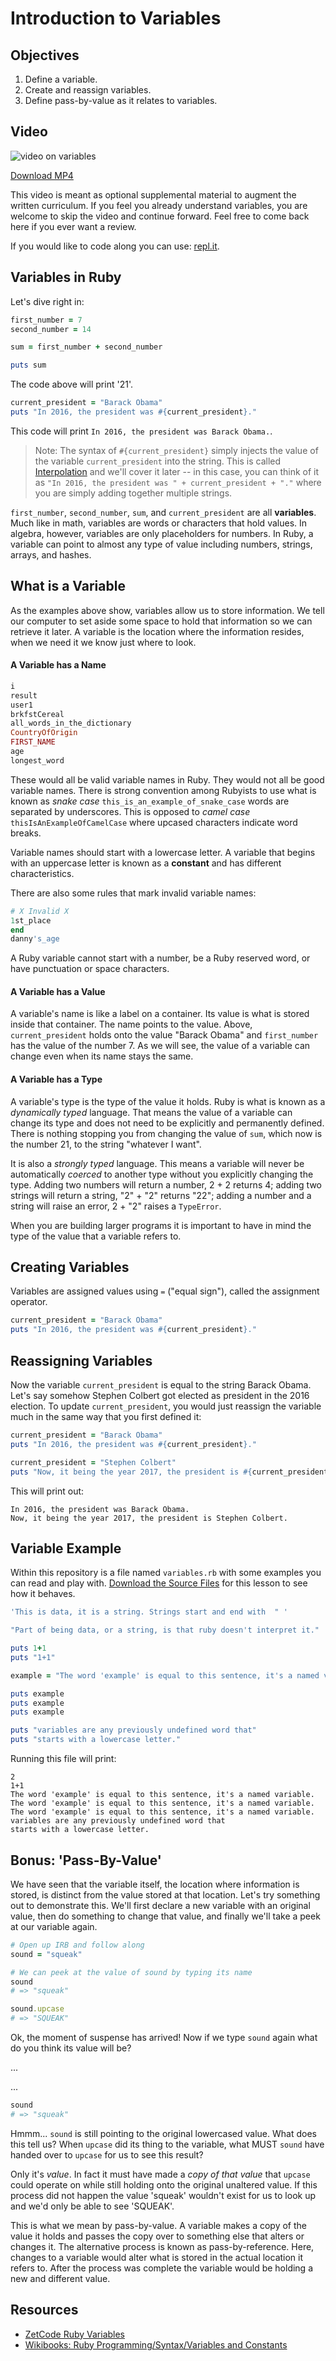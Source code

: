 # Introduction to Variables

## Objectives

1. Define a variable.
2. Create and reassign variables.
3. Define pass-by-value as it relates to variables.

## Video

![video on variables](https://www.youtube.com/embed/FsVYkcOoI8Y?rel=0&amp;showinfo=0)

[Download MP4](http://learn-co-videos.s3.amazonaws.com/ruby/about-variables-ruby.mp4)

This video is meant as optional supplemental material to augment the written curriculum. If you feel you already understand variables, you are welcome to skip the video and continue forward. Feel free to come back here if you ever want a review.

If you would like to code along you can use: [repl.it](https://repl.it/).

## Variables in Ruby

Let's dive right in:

```ruby
first_number = 7
second_number = 14

sum = first_number + second_number

puts sum
```
The code above will print '21'.

```ruby
current_president = "Barack Obama"
puts "In 2016, the president was #{current_president}."
```
This code will print `In 2016, the president was Barack Obama.`.

> Note: The syntax of `#{current_president}` simply injects the value of the variable `current_president` into the string. This is called [Interpolation](http://stackoverflow.com/questions/10076579/string-concatenation-vs-interpolation-in-ruby) and we'll cover it later -- in this case, you can think of it as `"In 2016, the president was " + current_president + "."` where you are simply adding together multiple strings.

`first_number`, `second_number`, `sum`, and `current_president` are all **variables**.  Much like in math, variables are words or characters that hold values. In algebra, however, variables are only placeholders for numbers. In Ruby, a variable can point to almost any type of value including numbers, strings, arrays, and hashes.

## What is a Variable

As the examples above show, variables allow us to store information. We tell our computer to set aside some space to hold that information so we can retrieve it later. A variable is the location where the information resides, when we need it we know just where to look.

#### A Variable has a Name

```ruby
i
result
user1
brkfstCereal
all_words_in_the_dictionary
CountryOfOrigin
FIRST_NAME
age
longest_word
```
These would all be valid variable names in Ruby. They would not all be good variable names. There is strong convention among Rubyists to use what is known as *snake case* `this_is_an_example_of_snake_case` words are separated by underscores.  This is opposed to *camel case*
`thisIsAnExampleOfCamelCase` where upcased characters indicate word breaks.

Variable names should start with a lowercase letter. A variable that begins with an uppercase letter is known as a **constant** and has different characteristics.

There are also some rules that mark invalid variable names:

```ruby
# X Invalid X
1st_place
end
danny's_age   
```

A Ruby variable cannot start with a number, be a Ruby reserved word, or have punctuation or space characters.

#### A Variable has a Value

A variable's name is like a label on a container. Its value is what is stored inside that container. The name points to the value. Above, `current_president` holds onto the value "Barack Obama" and `first_number` has the value of the number 7. As we will see, the value of a variable can change even when its name stays the same.

#### A Variable has a Type

A variable's type is the type of the value it holds. Ruby is what is known as a *dynamically typed* language. That means the value of a variable can change its type and does not need to be explicitly and permanently defined. There is nothing stopping you from changing the value of `sum`, which now is the number 21, to the string "whatever I want". 

It is also a *strongly typed* language. This means a variable will never be automatically *coerced* to another type without you explicitly changing the type. Adding two numbers will return a number, 2 + 2 returns 4; adding two strings will return a string, "2" + "2" returns "22"; adding a number and a string will raise an error, 2 + "2" raises a `TypeError`.

When you are building larger programs it is important to have in mind the type of the value that a variable refers to.

## Creating Variables

Variables are assigned values using `=` ("equal sign"), called the assignment operator.

```ruby
current_president = "Barack Obama"
puts "In 2016, the president was #{current_president}."
```

## Reassigning Variables

Now the variable `current_president` is equal to the string Barack Obama. Let's say somehow Stephen Colbert got elected as president in the 2016 election. To update `current_president`, you would just reassign the variable much in the same way that you first defined it:

```ruby
current_president = "Barack Obama"
puts "In 2016, the president was #{current_president}."

current_president = "Stephen Colbert"
puts "Now, it being the year 2017, the president is #{current_president}."
```
This will print out:  

```
In 2016, the president was Barack Obama.
Now, it being the year 2017, the president is Stephen Colbert.
```

## Variable Example

Within this repository is a file named `variables.rb` with some examples you can read and play with. [Download the Source Files](https://github.com/learn-co-curriculum/variable-readme/archive/1.0.0.zip) for this lesson to see how it behaves.

```ruby
'This is data, it is a string. Strings start and end with  " '

"Part of being data, or a string, is that ruby doesn't interpret it."

puts 1+1
puts "1+1"

example = "The word 'example' is equal to this sentence, it's a named variable."

puts example
puts example
puts example

puts "variables are any previously undefined word that"
puts "starts with a lowercase letter."
```

Running this file will print:

```
2
1+1
The word 'example' is equal to this sentence, it's a named variable.
The word 'example' is equal to this sentence, it's a named variable.
The word 'example' is equal to this sentence, it's a named variable.
variables are any previously undefined word that
starts with a lowercase letter.
```

## Bonus: 'Pass-By-Value'

We have seen that the variable itself, the location where information is stored, is distinct from the value stored at that location. Let's try something out to demonstrate this. We'll first declare a new variable with an original value, then do something to change that value, and finally we'll take a peek at our variable again.

```ruby
# Open up IRB and follow along
sound = "squeak"

# We can peek at the value of sound by typing its name
sound
# => "squeak"

sound.upcase
# => "SQUEAK"
```
Ok, the moment of suspense has arrived! Now if we type `sound` again what do you think its value will be?

...

...

```ruby
sound
# => "squeak"
```

Hmmm... `sound` is still pointing to the original lowercased value. What does this tell us? When `upcase` did its thing to the variable, what MUST `sound` have handed over to `upcase` for us to see this result?

Only it's *value*. In fact it must have made a *copy of that value* that `upcase` could operate on while still holding onto the original unaltered value. If this process did not happen the value 'squeak' wouldn't exist for us to look up and we'd only be able to see 'SQUEAK'.

This is what we mean by pass-by-value. A variable makes a copy of the value it holds and passes the copy over to something else that alters or changes it. The alternative process is known as pass-by-reference. Here, changes to a variable would alter what is stored in the actual location it refers to. After the process was complete the variable would be holding a new and different value.

## Resources

- [ZetCode Ruby Variables](http://zetcode.com/lang/rubytutorial/variables/)
- [Wikibooks: Ruby Programming/Syntax/Variables and Constants](http://en.wikibooks.org/wiki/Ruby_Programming/Syntax/Variables_and_Constants)
